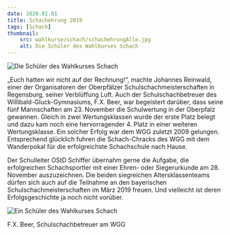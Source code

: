 ```yaml
---
date: 2020.01.01
title: Schachehrung 2019
tags: [Schach]
thumbnail: 
    src: wahlkurse/schach/schachehrungAlle.jpg
    alt: Die Schüler des Wahlkurses Schach
---
```


<img src="images/wahlkurse/schach/schachehrungAlle.jpg" alt="Die Schüler des Wahlkurses Schach">
		
„Euch hatten wir nicht auf der Rechnung!“, machte Johannes Reinwald, einer der Organisatoren der Oberpfälzer Schulschachmeisterschaften in Regensburg, seiner Verblüffung Luft. Auch der Schulschachbetreuer des Willibald-Gluck-Gymnasiums, F.X. Beer, war begeistert darüber, dass seine fünf Mannschaften am 23. November die Schulwertung in der Oberpfalz gewannen. Gleich in zwei Wertungsklassen wurde der erste Platz belegt und dazu kam noch eine hervorragender 4. Platz in einer weiteren Wertungsklasse. Ein solcher Erfolg war dem WGG zuletzt 2009 gelungen. Entsprechend glücklich fuhren die Schach-Chracks des WGG mit dem Wanderpokal für die erfolgreichste Schachschule nach Hause.

Der Schulleiter OStD Schiffer übernahm gerne die Aufgabe, die erfolgreichen Schachsportler mit einer Ehren- oder Siegerurkunde am 28. November auszuzeichnen. Die beiden siegreichen Altersklassenteams dürfen sich auch auf die Teilnahme an den bayerischen Schulschachmeisterschaften im März 2019 freuen. Und vielleicht ist deren Erfolgsgeschichte ja noch nicht vorüber.

<img src="images/wahlkurse/schach/schachehrungEinSchueler.jpg" alt="Ein Schüler des Wahlkurses Schach">

F.X. Beer, Schulschachbetreuer am WGG